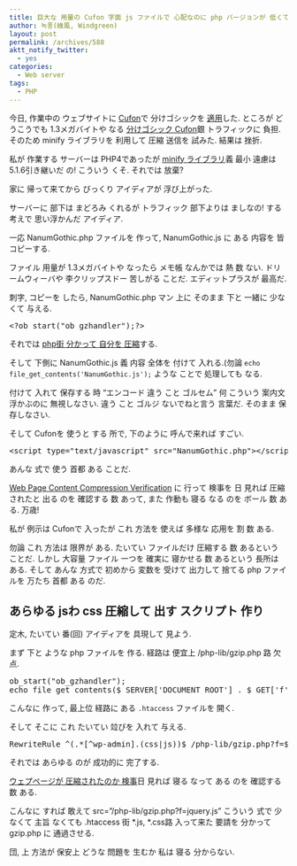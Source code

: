 ```yaml
---
title: 巨大な 用量の Cufon 字面 js ファイルで 心配なのに php バージョンが 低くて minifyを 使うの できない 人を ための 便法
author: 녹풍(綠風, Windgreen)
layout: post
permalink: /archives/588
aktt_notify_twitter:
  - yes
categories:
  - Web server
tags:
  - PHP
---
```

今日, 作業中の ウェブサイトに [Cufon][1]で 分けゴシックを <a target="_top" href="http://hhomm.com/hhomm_356">適用</a>した. ところが どうこうでも 1.3メガバイトや なる <a target="_top" href="http://hhomm.com/hhomm_367">分けゴシック Cufon</a>銀 トラフィックに 負担. そのため minify ライブラリを 利用して 圧縮 送信を 試みた. 結果は 挫折.

私が 作業する サーバーは PHP4であったが <a target="_top" href="http://code.google.com/p/minify/">minify ライブラリ</a>義 最小 遠慮は 5.1.6引き継いだ の! こういう くそ. それでは 放棄?

家に 帰って来てから びっくり アイディアが 浮び上がった.

サーバーに 部下は まどろみ くれるが トラフィック 部下よりは ましなの! する 考えで 思い浮かんだ アイディア.

一応 NanumGothic.php ファイルを 作って, NanumGothic.js に ある 内容を 皆 コピーする.

ファイル 用量が 1.3メガバイトや なったら メモ帳 なんかでは 熱 数 ない. ドリームウィーバや 李クリップスドー 苦しがる ことだ. エディットプラスが 最高だ.

刺字, コピーを したら, NanumGothic.php マン 上に そのまま 下と 一緒に 少なくて 与える.

<pre>&lt;?ob_start("ob_gzhandler");?&gt;</pre>

それでは <a target="_top" href="http://www.php.net/manual/kr/function.ob-gzhandler.php">php街 分かって 自分を 圧縮</a>する.

そして 下側に NanumGothic.js 義 内容 全体を 付けて 入れる.(勿論 `echo file_get_contents('NanumGothic.js');` ような ことで 処理しても なる.

付けて 入れて 保存する 時 &#8220;エンコード 違う こと ゴルセム&#8221; 何 こういう 案内文 浮かぶのに 無視しなさい. 違う こと ゴルジ ないでねと言う 言葉だ. そのまま 保存しなさい.

そして Cufonを 使うと する 所で, 下のように 呼んで来れば すごい.

<pre>&lt;script type="text/javascript" src="NanumGothic.php"&gt;&lt;/script&gt;</pre>

あんな 式で 使う 首都 ある ことだ.

<a target="_top" href="http://www.whatsmyip.org/http_compression/">Web Page Content Compression Verification</a> に 行って 検事を 日 見れば 圧縮されたと 出る のを 確認する 数 あって, また 作動も 寝る なる のを ボール 数 ある. 万歳!

私が 例示は Cufonで 入ったが これ 方法を 使えば 多様な 応用を 割 数 ある.

勿論 これ 方法は 限界が ある. たいてい ファイルだけ 圧縮する 数 あるという ことだ. しかし 大容量 ファイル 一つを 確実に 寝かせる 数 あるという 長所は ある. そして あんな 方式で 初めから 変数を 受けて 出力して 捨てる php ファイルを 万たち 首都 ある のだ.

## あらゆる jsわ css 圧縮して 出す スクリプト 作り

定木, たいてい 番(回) アイディアを 具現して 見よう.

まず 下と ような php ファイルを 作る. 経路は 便宜上 /php-lib/gzip.php 路 欠点.

<pre class="brush:php">ob_start("ob_gzhandler");
echo file_get_contents($_SERVER[&#039;DOCUMENT_ROOT&#039;] . $_GET[&#039;f&#039;]);</pre>

こんなに 作って, 最上位 経路に ある `.htaccess` ファイルを 開く.

そして そこに これ たいてい 竝びを 入れて 与える.

<pre>RewriteRule ^(.*[^wp-admin].(css|js))$ /php-lib/gzip.php?f=$1 [L]</pre>

それでは あらゆる のが 成功的に 完了する.

<a target="_top" href="http://www.whatsmyip.org/http_compression/">ウェプページが 圧縮されたのか 検事</a>日 見れば 寝る なって ある のを 確認する 数 ある.

こんなに すれば 敢えて src=&#8221;/php-lib/gzip.php?f=jquery.js&#8221; こういう 式で 少なくて 主旨 なくても .htaccess 街 \*.js, \*.css路 入って来た 要請を 分かって gzip.php に 通過させる.

団, 上 方法が 保安上 どうな 問題を 生むか 私は 寝る 分からない.

 [1]: https://github.com/sorccu/cufon/wiki/